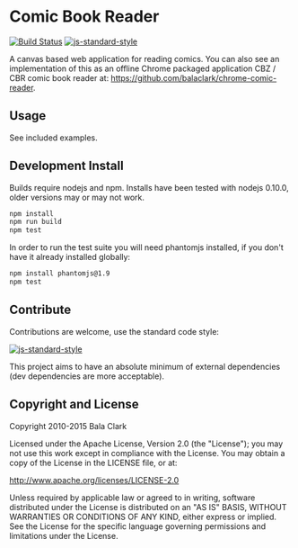 Comic Book Reader
=================

[![Build Status](https://api.travis-ci.org/balaclark/HTML5-Comic-Book-Reader.png)](https://travis-ci.org/balaclark/HTML5-Comic-Book-Reader)
[![js-standard-style](https://img.shields.io/badge/code%20style-standard-brightgreen.svg?style=flat)](https://github.com/feross/standard)

A canvas based web application for reading comics. You can also see an implementation
of this as an offline Chrome packaged application CBZ / CBR comic book reader at:
https://github.com/balaclark/chrome-comic-reader.

Usage
-----
See included examples.

Development Install
-------------------

Builds require nodejs and npm. Installs have been tested with nodejs 0.10.0, older
versions may or may not work.

```sh
npm install
npm run build
npm test
```

In order to run the test suite you will need phantomjs installed, if you don't
have it already installed globally:

```sh
npm install phantomjs@1.9
npm test
```

Contribute
----------

Contributions are welcome, use the standard code style:

[![js-standard-style](https://cdn.rawgit.com/feross/standard/master/badge.svg)](https://github.com/feross/standard)

This project aims to have an absolute minimum of external dependencies (dev dependencies are more acceptable).

Copyright and License
---------------------

Copyright 2010-2015 Bala Clark

Licensed under the Apache License, Version 2.0 (the "License"); you may not use
this work except in compliance with the License. You may obtain a copy of the
License in the LICENSE file, or at:

http://www.apache.org/licenses/LICENSE-2.0

Unless required by applicable law or agreed to in writing, software distributed
under the License is distributed on an "AS IS" BASIS, WITHOUT WARRANTIES OR
CONDITIONS OF ANY KIND, either express or implied. See the License for the
specific language governing permissions and limitations under the License.

